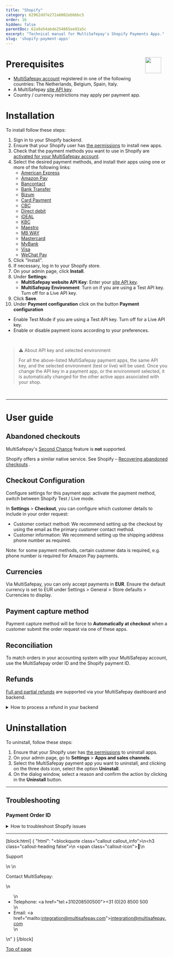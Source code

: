 ```yaml
---
title: "Shopify"
category: 62962dd7e272a6002ebbbbc5
order: 16
hidden: false
parentDoc: 62a9a54abde254065ee92a5c
excerpt: "Technical manual for MultiSafepay's Shopify Payments Apps."
slug: 'shopify-payment-apps'
---
```

<img src="https://raw.githubusercontent.com/MultiSafepay/docs/master/static/logo/Integrations/Shopify.svg" width="50" align="right" style="margin: 20px; max-height: 75px"/>

# Prerequisites

- [MultiSafepay account](/docs/getting-started-guide/) registered in one of the following countries: The Netherlands, Belgium, Spain, Italy.
- A MultiSafepay [site API key](/docs/sites#site-id-api-key-and-security-code).
- Country / currency restrictions may apply per payment app.

# Installation

To install follow these steps:

1. Sign in to your Shopify backend.
2. Ensure that your Shopify user has <a href="https://help.shopify.com/en/manual/your-account/staff-accounts/staff-permissions/staff-permissions-descriptions#apps-and-channels-permissions" target="_blank">the permissions</a> to install new apps.
3. Check that the payment methods you want to use in Shopify are [activated for your MultiSafepay account](/docs/payment-methods). 
4. Select the desired payment methods, and install their apps using one or more of the following links:
   - <a href="https://apps.shopify.com/american-express" target="_blank">American Express</a> <i class="fa fa-external-link" style="font-size:12px;color:#8b929e"></i>
   - <a href="https://apps.shopify.com/multisafepay-amazon-pay" target="_blank">Amazon Pay</a> <i class="fa fa-external-link" style="font-size:12px;color:#8b929e"></i>
   - <a href="https://apps.shopify.com/bancontact" target="_blank">Bancontact</a> <i class="fa fa-external-link" style="font-size:12px;color:#8b929e"></i>
   - <a href="https://apps.shopify.com/multisafepay-bank-transfer" target="_blank">Bank Transfer</a> <i class="fa fa-external-link" style="font-size:12px;color:#8b929e"></i>
   - <a href="https://apps.shopify.com/multisafepay-bizum" target="_blank">Bizum</a> <i class="fa fa-external-link" style="font-size:12px;color:#8b929e"></i>
   - <a href="https://apps.shopify.com/card-payment" target="_blank">Card Payment</a> <i class="fa fa-external-link" style="font-size:12px;color:#8b929e"></i>
   - <a href="https://apps.shopify.com/multisafepay-cbc" target="_blank">CBC</a> <i class="fa fa-external-link" style="font-size:12px;color:#8b929e"></i>
   - <a href="https://apps.shopify.com/direct-debit" target="_blank">Direct debit</a> <i class="fa fa-external-link" style="font-size:12px;color:#8b929e"></i>
   - <a href="https://apps.shopify.com/multisafepay-ideal" target="_blank">iDEAL</a> <i class="fa fa-external-link" style="font-size:12px;color:#8b929e"></i>
   - <a href="https://apps.shopify.com/multisafepay-kbc" target="_blank">KBC</a> <i class="fa fa-external-link" style="font-size:12px;color:#8b929e"></i>
   - <a href="https://apps.shopify.com/multisafepay-maestro" target="_blank">Maestro</a> <i class="fa fa-external-link" style="font-size:12px;color:#8b929e"></i>
   - <a href="https://apps.shopify.com/multisafepay-mb-way" target="_blank">MB WAY</a> <i class="fa fa-external-link" style="font-size:12px;color:#8b929e"></i>
   - <a href="https://apps.shopify.com/multisafepay-mastercard" target="_blank">Mastercard</a> <i class="fa fa-external-link" style="font-size:12px;color:#8b929e"></i>
   - <a href="https://apps.shopify.com/multisafepay-mybank" target="_blank">MyBank</a> <i class="fa fa-external-link" style="font-size:12px;color:#8b929e"></i>
   - <a href="https://apps.shopify.com/visa" target="_blank">Visa</a> <i class="fa fa-external-link" style="font-size:12px;color:#8b929e"></i>
   - <a href="https://apps.shopify.com/multisafepay-wechat-pay" target="_blank">WeChat Pay</a> <i class="fa fa-external-link" style="font-size:12px;color:#8b929e"></i>
5. Click "Install".
6. If necessary, log in to your Shopify store.
7. On your admin page, click **Install**. 
8. Under **Settings**:
   - **MultiSafepay website API Key**: Enter your [site API key](/docs/sites#site-id-api-key-and-security-code).
   - **MultiSafepay Environment**: Turn on if you are using a Test API key. Turn off for a Live API key.
9. Click **Save**.
10. Under **Payment configuration** click on the button **Payment configuration**
   - Enable Test Mode if you are using a Test API key. Turn off for a Live API key.
   - Enable or disable payment icons according to your preferences.

<br>

> ⚠️ About API key and selected environment
>
> For all the above-listed MultiSafepay payment apps, the same API key, and the selected environment (test or live) will be used. Once you change the API key in a payment app, or the environment selected, it is automatically changed for the other active apps associated with your shop.

<br>

---

# User guide

## Abandoned checkouts

MultiSafepay's [Second Chance](/docs/second-chance/) feature is **not** supported. 

Shopify offers a similar native service. See Shopify – <a href="https://help.shopify.com/en/manual/orders/abandoned-checkouts" target="_blank">Recovering abandoned checkouts</a> <i class="fa fa-external-link" style="font-size:12px;color:#8b929e"></i>.

## Checkout Configuration

Configure settings for this payment app: activate the payment method, switch between Shopify Test / Live mode.

In **Settings** > **Checkout**, you can configure which customer details to include in your order request:

- Customer contact method: We recommend setting up the checkout by using the email as the primary customer contact method.
- Customer information: We recommend setting up the shipping address phone number as required.

Note: for some payment methods, certain customer data is required, e.g. phone number is required for Amazon Pay payments.

## Currencies

Via MultiSafepay, you can only accept payments in **EUR**.
Ensure the default currency is set to EUR under Settings > General > Store defaults > Currencies to display.

## Payment capture method

Payment capture method will be force to **Automatically at checkout**  when a customer submit the order request via one of these apps.

## Reconciliation

To match orders in your accounting system with your MultiSafepay account, use the MultiSafepay order ID and the Shopify payment ID.

## Refunds

[Full and partial refunds](/docs/refund-payments/) are supported via your MultiSafepay dashboard and backend.

<details id="how-to-process-refunds-in-your-shopify-backend">
<summary>How to process a refund in your backend</summary>
<br>

1. Sign in to your Shopify backend.
2. Go to **Orders**.
3. Select the order you want to refund.
4. Click on the **Refund** button and enter the refund amount and confirm.
5. A refund request is sent to MultiSafepay. The refund status is updated in your Shopify backend as **pending**.
6. The refund is processed by MultiSafepay. The refund status is updated in your Shopify backend as **refunded**.

**Notes**

- The refund amount cannot exceed the original transaction amount.
- Refunds are not processed in real-time. 
  - The refund status is updated in your Shopify backend as **pending** until the refund is processed by MultiSafepay.
  - While the refund is **pending** in your Shopify backend, refund will appear as **reserved** in your MultiSafepay account.

</details>

# Uninstallation

To uninstall, follow these steps:

1. Ensure that your Shopify user has <a href="https://help.shopify.com/en/manual/your-account/staff-accounts/staff-permissions/staff-permissions-descriptions#apps-and-channels-permissions" target="_blank">the permissions</a> to uninstall apps.
2. On your admin page, go to **Settings** > **Apps and sales channels**.
3. Select the MultiSafepay payment app you want to uninstall, and clicking on the three dots icon, select the option **Uninstall**.
4. On the dialog window, select a reason and confirm the action by clicking in the **Uninstall** button.

---

## Troubleshooting

### Payment Order ID

<details id="Shopify Troubleshooting">
<summary>How to troubleshoot Shopify issues</summary>
<br>

If you experience issues with order statuses, or refund statuses not updating, we will need the payment ID of the original transaction to investigate the issue. 

1. Sign in to your Shopify backend.
2. Go to **Orders**.
3. Select the order related to the issue you want to report.
4. In the timeline, look for the earliest payment event and find the Payment ID.
5. Include the payment ID when reporting your issue to <a href=\"mailto:integration@multisafepay.com\">MultiSafepay support</a>.

</details>

---

[block:html]
{
  "html": "<blockquote class=\"callout callout_info\">\n<h3 class=\"callout-heading false\">\n        <span class=\"callout-icon\">💬</span>\n        <p>Support</p>\n    </h3>\n  <p>Contact MultiSafepay:</p>\n  <ul>\n    <li>Telephone: <a href=\"tel:+310208500500\">+31 (0)20 8500 500</a></li>\n    <li>Email: <a href=\"mailto:integration@multisafepay.com\">integration@multisafepay.com</a></li>\n  </ul>  \n</blockquote>"
}
[/block]

[Top of page](#)
